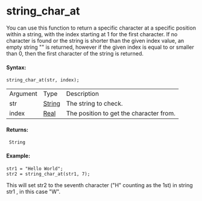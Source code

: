 # string_char_at

You can use this function to return a specific character at a specific
position within a string, with the index starting at 1 for the first
character. If no character is found or the string is shorter than the
given index value, an empty string "" is returned, however if the given
index is equal to or smaller than 0, then the first character of the
string is returned.

#### Syntax:

``` gml
string_char_at(str, index);
```

|          |                                                                        |                                         |
|----------|------------------------------------------------------------------------|-----------------------------------------|
| Argument | Type                                                                   | Description                             |
| str      |  [String](../../../../GameMaker_Language/GML_Overview/Data_Types)  | The string to check.                    |
| index    |  [Real](../../../../GameMaker_Language/GML_Overview/Data_Types)    | The position to get the character from. |

#### Returns:

``` gml
 String
```

#### Example:

``` gml
str1 = "Hello World";
str2 = string_char_at(str1, 7);
```

This will set str2 to the seventh character ("H" counting as the 1st) in
string str1 , in this case "W".
